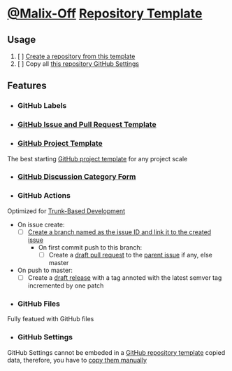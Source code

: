 # [@Malix-Off](https://github.com/Malix-Off) [Repository Template](https://docs.github.com/en/repositories/creating-and-managing-repositories/creating-a-repository-from-a-template)

## Usage

1. [ ] [Create a repository from this template](https://docs.github.com/en/repositories/creating-and-managing-repositories/creating-a-repository-from-a-template#creating-a-repository-from-a-template)
2. [ ] Copy all [this repository GitHub Settings](https://github.com/Malix-Off/Template/blob/master/README.md#github-settings)

## Features

- ### GitHub Labels

- ### [GitHub Issue and Pull Request Template](https://docs.github.com/en/communities/using-templates-to-encourage-useful-issues-and-pull-requests/about-issue-and-pull-request-templates)

- ### [GitHub Project Template](https://docs.github.com/en/issues/planning-and-tracking-with-projects/managing-your-project/managing-project-templates-in-your-organization#copying-a-project-as-a-template)

The best starting [GitHub project template](https://docs.github.com/en/issues/planning-and-tracking-with-projects/managing-your-project/managing-project-templates-in-your-organization#copying-a-project-as-a-template) for any project scale

- ### [GitHub Discussion Category Form](https://docs.github.com/en/discussions/managing-discussions-for-your-community/creating-discussion-category-forms)

- ###  GitHub Actions

Optimized for [Trunk-Based Development](https://trunkbaseddevelopment.com/)

  - On issue create:
    - [ ] [Create a branch named as the issue ID and link it to the created issue](https://docs.github.com/en/issues/tracking-your-work-with-issues/creating-a-branch-for-an-issue)
	  - On first commit push to this branch:
	    - [ ] Create a [draft pull request](https://docs.github.com/en/pull-requests/collaborating-with-pull-requests/proposing-changes-to-your-work-with-pull-requests/changing-the-stage-of-a-pull-request#marking-a-pull-request-as-ready-for-review) to the [parent issue](https://docs.github.com/en/issues/managing-your-tasks-with-tasklists/about-tasklists#about-tasklists-and-issue-hierarchy:~:text=You%20can%20create-,parent,-and%20child%20relationships) if any, else master
  - On push to master:
    - [ ] Create a [draft release](https://docs.github.com/en/repositories/releasing-projects-on-github/managing-releases-in-a-repository#:~:text=release%20later%2C%20click-,Save%20draft,-.%20You%20can%20then) with a tag annoted with the latest semver tag incremented by one patch 

- ### GitHub Files

Fully featued with GitHub files

- ### GitHub Settings

GitHub Settings cannot be embeded in a [GitHub repository template](https://docs.github.com/en/repositories/creating-and-managing-repositories/creating-a-repository-from-a-template) copied data, therefore, you have to [copy them manually](https://github.com/Malix-Off/Template/blob/master/README.md#:~:text=Copy%20all%20this%20repository%20GitHub%20Settings)

<!--
- 
-->
